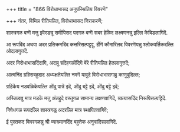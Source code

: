 +++
title = "866 विरोधाभासद अनुपस्थितिय विवरणॆ"

+++
नंतर, विभिन्न रीतियल्लि, विरोधाभासद निराकरणॆ;

शास्त्रगळ बग्गॆ मत्तु इवॆरडन्नू समीपिसद पदगळ बग्गॆ सबर हेळिद लक्ष्मणनन्नु इल्लि कैबिडलागिदॆ.

आ रूपदिंद अथवा अदर प्रतिक्रमदिंद कत्तरिसल्पट्टद्दु, हीगॆ कौमारिलद विवरणॆयन्नु श्लोकवर्तिकदल्लि ओदलागुत्तदॆ.

अदर विरोधाभासदिंदागि, अदन्नु संदेहगळॊंदिगॆ बेरॆ रीतियल्लि हेळलागुत्तदॆ;

आत्मनिंद ग्रहिसबहुदाद अध्यक्षतॆयल्लि नमगॆ यावुदे विरोधाभासगळु काणुवुदिल्ल;

ग्रहिकॆय नडवळिकॆयल्लि ऒंदु पात्रॆ इदॆ, ऒंदु बट्टॆ इदॆ, ऒंदु बट्टॆ इदॆ;

अस्तित्ववु मात्र मडकॆ मत्तु अंतहुदे वस्तुगळ सामान्य लक्षणवागिदॆ, व्यत्यासदिंद निरूपिसल्पट्टिदॆ.

निषेधगळ रूपदल्लि शास्त्रगळु अदरल्लि मात्र स्थापितवागिवॆ;

ई पुस्तकद विवरगळन्नु श्री व्याख्यानदिंद बहुतेक अनुवादिसलागिदॆ.

